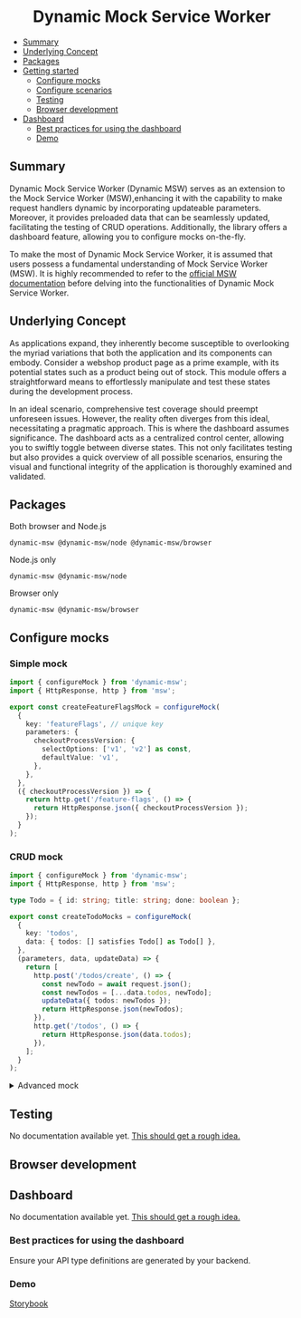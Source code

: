 <h1 align="center">Dynamic Mock Service Worker</h1>

- [Summary](#summary)
- [Underlying Concept](#underlying-concept)
- [Packages](#packages)
- [Getting started](#getting-started)
  - [Configure mocks](#configure-mocks)
  - [Configure scenarios](#configure-scenarios)
  - [Testing](#testing)
  - [Browser development](#browser-development)
- [Dashboard](#dashboard)
  - [Best practices for using the dashboard](#best-practices-for-using-the-dashboard)
  - [Demo](#demo)

## Summary

Dynamic Mock Service Worker (Dynamic MSW) serves as an extension to the
Mock Service Worker (MSW),enhancing it with the capability to make request handlers
dynamic by incorporating updateable parameters. Moreover, it provides preloaded
data that can be seamlessly updated, facilitating the testing of CRUD operations.
Additionally, the library offers a dashboard feature, allowing you to configure
mocks on-the-fly.

To make the most of Dynamic Mock Service Worker, it is assumed that users possess
a fundamental understanding of Mock Service Worker (MSW). It is highly recommended
to refer to the [official MSW documentation](https://github.com/mswjs/msw#documentation)
before delving into the functionalities of Dynamic Mock Service Worker.

## Underlying Concept

As applications expand, they inherently become susceptible to overlooking the myriad
variations that both the application and its components can embody. Consider a webshop
product page as a prime example, with its potential states such as a product being
out of stock. This module offers a straightforward means to effortlessly manipulate
and test these states during the development process.

In an ideal scenario, comprehensive test coverage should preempt unforeseen issues.
However, the reality often diverges from this ideal, necessitating a pragmatic approach.
This is where the dashboard assumes significance. The dashboard acts as a centralized
control center, allowing you to swiftly toggle between diverse states. This not
only facilitates testing but also provides a quick overview of all possible scenarios,
ensuring the visual and functional integrity of the application is thoroughly examined
and validated.

## Packages

Both browser and Node.js

```
dynamic-msw @dynamic-msw/node @dynamic-msw/browser
```

Node.js only

```
dynamic-msw @dynamic-msw/node
```

Browser only

```
dynamic-msw @dynamic-msw/browser
```

## Configure mocks

### Simple mock

```ts
import { configureMock } from 'dynamic-msw';
import { HttpResponse, http } from 'msw';

export const createFeatureFlagsMock = configureMock(
  {
    key: 'featureFlags', // unique key
    parameters: {
      checkoutProcessVersion: {
        selectOptions: ['v1', 'v2'] as const,
        defaultValue: 'v1',
      },
    },
  },
  ({ checkoutProcessVersion }) => {
    return http.get('/feature-flags', () => {
      return HttpResponse.json({ checkoutProcessVersion });
    });
  }
);
```

### CRUD mock

```ts
import { configureMock } from 'dynamic-msw';
import { HttpResponse, http } from 'msw';

type Todo = { id: string; title: string; done: boolean };

export const createTodoMocks = configureMock(
  {
    key: 'todos',
    data: { todos: [] satisfies Todo[] as Todo[] },
  },
  (parameters, data, updateData) => {
    return [
      http.post('/todos/create', () => {
        const newTodo = await request.json();
        const newTodos = [...data.todos, newTodo];
        updateData({ todos: newTodos });
        return HttpResponse.json(newTodos);
      }),
      http.get('/todos', () => {
        return HttpResponse.json(data.todos);
      }),
    ];
  }
);
```

<details>

<summary>Advanced mock</summary>

```ts
import { configureMock } from 'dynamic-msw';
import { HttpResponse, http } from 'msw';

type Product = { id: string; title: string; availableStock: 2; };

const testProductsData: Product[] = [{ id: 'some-product', title: 'Harry Potter', availableStock: 2 }]

export const createProductMocks = configureMock(
  {
    key: 'product', // unique key
    parameters: {
      productExists: true,
    },
    data: { products: testProductsData },
  },
  (parameters, data, updateData) => {
    return [
      http.get('/products/:product', ({params}) => {
        if (parameters.productExists) {
          return HttpResponse.json(
            {
              errorMessage: 'Product does not exist',
            },
            { status: 404 }
          );
        }
        return HttpResponse.json(
          data.products.find(
            (product) => product.id === params.id
          )
        );
      }),
      http.get('/products/:product/reserve', () => {
        const product = data.products.find(
          (product) => product.id === params.id
        )
        if (product.availableStock <= 0) {
          return return HttpResponse.json(
            {
              errorMessage: 'Product is out of stock',
            },
            { status: 404 }
          );
        }
        updateData(data.products.map(
          (product) =>
            product.id === params.id
              ? {...product, availableStock: product.availableStock - 1 }
              : product)
        )
        return HttpResponse.text("OK")
      }),
    ];
  }
);
```

</details>

## Testing

<!-- TODO: Add documentation -->

No documentation available yet. [This should get a rough idea.](https://github.com/dynamicmsw/dynamic-msw/blob/main/libs/node/src/integration.spec.ts)

## Browser development

## Dashboard

<!-- TODO: explain OpenAPI dashboard development security -->

No documentation available yet. [This should get a rough idea.](https://github.com/dynamicmsw/dynamic-msw/blob/main/apps/storybook/src/useSetupStoryDashboard.ts)

### Best practices for using the dashboard

Ensure your API type definitions are generated by your backend.

### Demo

[Storybook](https://dynamicmsw.github.io/dynamic-msw)
